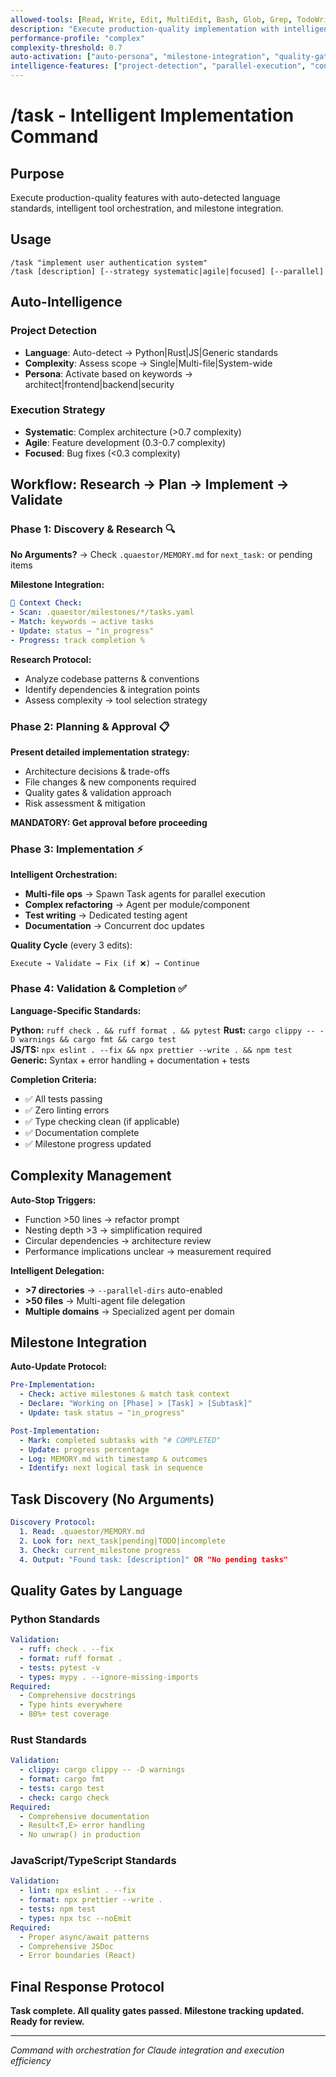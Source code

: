 ```yaml
---
allowed-tools: [Read, Write, Edit, MultiEdit, Bash, Glob, Grep, TodoWrite, Task]
description: "Execute production-quality implementation with intelligent orchestration"
performance-profile: "complex"
complexity-threshold: 0.7
auto-activation: ["auto-persona", "milestone-integration", "quality-gates"]
intelligence-features: ["project-detection", "parallel-execution", "context-awareness"]
---
```


# /task - Intelligent Implementation Command

## Purpose
Execute production-quality features with auto-detected language standards, intelligent tool orchestration, and milestone integration.

## Usage
```
/task "implement user authentication system"
/task [description] [--strategy systematic|agile|focused] [--parallel]
```

## Auto-Intelligence

### Project Detection
- **Language**: Auto-detect → Python|Rust|JS|Generic standards
- **Complexity**: Assess scope → Single|Multi-file|System-wide
- **Persona**: Activate based on keywords → architect|frontend|backend|security

### Execution Strategy
- **Systematic**: Complex architecture (>0.7 complexity)
- **Agile**: Feature development (0.3-0.7 complexity)  
- **Focused**: Bug fixes (<0.3 complexity)

## Workflow: Research → Plan → Implement → Validate

### Phase 1: Discovery & Research 🔍
**No Arguments?** → Check `.quaestor/MEMORY.md` for `next_task:` or pending items

**Milestone Integration:**
```yaml
🎯 Context Check:
- Scan: .quaestor/milestones/*/tasks.yaml
- Match: keywords → active tasks
- Update: status → "in_progress"
- Progress: track completion %
```

**Research Protocol:**
- Analyze codebase patterns & conventions
- Identify dependencies & integration points
- Assess complexity → tool selection strategy

### Phase 2: Planning & Approval 📋
**Present detailed implementation strategy:**
- Architecture decisions & trade-offs
- File changes & new components required
- Quality gates & validation approach
- Risk assessment & mitigation

**MANDATORY: Get approval before proceeding**

### Phase 3: Implementation ⚡
**Intelligent Orchestration:**
- **Multi-file ops** → Spawn Task agents for parallel execution
- **Complex refactoring** → Agent per module/component
- **Test writing** → Dedicated testing agent
- **Documentation** → Concurrent doc updates

**Quality Cycle** (every 3 edits):
```
Execute → Validate → Fix (if ❌) → Continue
```

### Phase 4: Validation & Completion ✅
**Language-Specific Standards:**

**Python:** `ruff check . && ruff format . && pytest`
**Rust:** `cargo clippy -- -D warnings && cargo fmt && cargo test`  
**JS/TS:** `npx eslint . --fix && npx prettier --write . && npm test`
**Generic:** Syntax + error handling + documentation + tests

**Completion Criteria:**
- ✅ All tests passing
- ✅ Zero linting errors  
- ✅ Type checking clean (if applicable)
- ✅ Documentation complete
- ✅ Milestone progress updated

## Complexity Management

**Auto-Stop Triggers:**
- Function >50 lines → refactor prompt
- Nesting depth >3 → simplification required
- Circular dependencies → architecture review
- Performance implications unclear → measurement required

**Intelligent Delegation:**
- **>7 directories** → `--parallel-dirs` auto-enabled
- **>50 files** → Multi-agent file delegation
- **Multiple domains** → Specialized agent per domain

## Milestone Integration

**Auto-Update Protocol:**
```yaml
Pre-Implementation:
  - Check: active milestones & match task context
  - Declare: "Working on [Phase] > [Task] > [Subtask]"
  - Update: task status → "in_progress"

Post-Implementation:
  - Mark: completed subtasks with "# COMPLETED"
  - Update: progress percentage
  - Log: MEMORY.md with timestamp & outcomes
  - Identify: next logical task in sequence
```

## Task Discovery (No Arguments)
```yaml
Discovery Protocol:
  1. Read: .quaestor/MEMORY.md
  2. Look for: next_task|pending|TODO|incomplete
  3. Check: current_milestone progress
  4. Output: "Found task: [description]" OR "No pending tasks"
```

## Quality Gates by Language

### Python Standards
```yaml
Validation:
  - ruff: check . --fix
  - format: ruff format .
  - tests: pytest -v
  - types: mypy . --ignore-missing-imports
Required:
  - Comprehensive docstrings
  - Type hints everywhere  
  - 80%+ test coverage
```

### Rust Standards  
```yaml
Validation:
  - clippy: cargo clippy -- -D warnings
  - format: cargo fmt
  - tests: cargo test
  - check: cargo check
Required:
  - Comprehensive documentation
  - Result<T,E> error handling
  - No unwrap() in production
```

### JavaScript/TypeScript Standards
```yaml
Validation:
  - lint: npx eslint . --fix
  - format: npx prettier --write .
  - tests: npm test
  - types: npx tsc --noEmit
Required:
  - Proper async/await patterns
  - Comprehensive JSDoc
  - Error boundaries (React)
```

## Final Response Protocol
**Task complete. All quality gates passed. Milestone tracking updated. Ready for review.**

---
*Command with orchestration for Claude integration and execution efficiency*